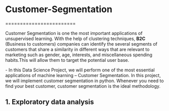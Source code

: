 # Customer-Segmentation
========================


Customer Segmentation is one the most important applications of unsupervised learning. With the help of clustering techniques, **B2C** (Business to customers) companies can identify the several segments of customers that share a similarity in different ways that are relevant to marketing such as gender, age, interests, and miscellaneous spending habits.This will allow them to target the potential user base. 

\- In this Data Science Project, we will perform one of the most essential applications of machine learning – Customer Segmentation. In this project, we will implement customer segmentation in python. Whenever you need to find your best customer, customer segmentation is the ideal methodology.


**1. Exploratory data analysis**
-------------------------------
